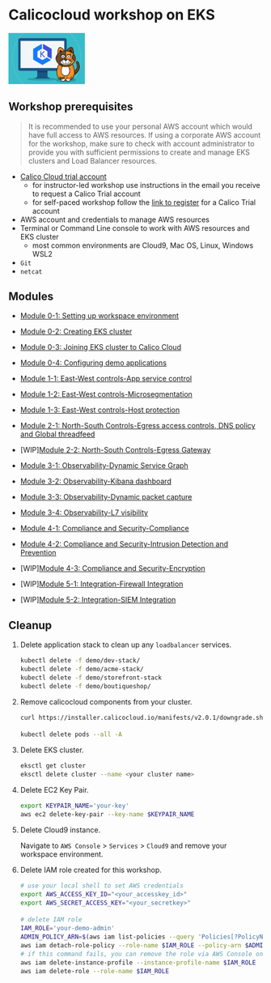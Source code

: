 # Calicocloud workshop on EKS

<img src="img/calico.png" alt="Calico on EKS" width="30%"/>


## Workshop prerequisites

>It is recommended to use your personal AWS account which would have full access to AWS resources. If using a corporate AWS account for the workshop, make sure to check with account administrator to provide you with sufficient permissions to create and manage EKS clusters and Load Balancer resources.

- [Calico Cloud trial account](https://www.tigera.io/tigera-products/calico-cloud/)
  - for instructor-led workshop use instructions in the email you receive to request a Calico Trial account
  - for self-paced workshop follow the [link to register](https://www.tigera.io/tigera-products/calico-cloud/) for a Calico Trial account
- AWS account and credentials to manage AWS resources
- Terminal or Command Line console to work with AWS resources and EKS cluster
  - most common environments are Cloud9, Mac OS, Linux, Windows WSL2
- `Git`
- `netcat`


## Modules

- [Module 0-1: Setting up workspace environment](./modules/setting-up-work-environment.md)
- [Module 0-2: Creating EKS cluster](modules/creating-eks-cluster.md)
- [Module 0-3: Joining EKS cluster to Calico Cloud](modules/joining-eks-to-calico-cloud.md)
- [Module 0-4: Configuring demo applications](modules/configuring-demo-apps.md)

- [Module 1-1: East-West controls-App service control](modules/app-service-control.md)
- [Module 1-2: East-West controls-Microsegmentation](modules/microsegmentation.md)
- [Module 1-3: East-West controls-Host protection](modules/host-protection.md)

- [Module 2-1: North-South Controls-Egress access controls, DNS policy and Global threadfeed ](modules/egress-access-controls.md)
- [WIP][Module 2-2: North-South Controls-Egress Gateway](modules/egress-gateway.md) 

- [Module 3-1: Observability-Dynamic Service Graph](modules/dynamic-service-graph.md)
- [Module 3-2: Observability-Kibana dashboard](modules/kibana-dashboard.md)
- [Module 3-3: Observability-Dynamic packet capture](modules/dynamic-packet-capture.md) 
- [Module 3-4: Observability-L7 visibility](modules/enable-l7-visibility.md) 

- [Module 4-1: Compliance and Security-Compliance](modules/compliance-reports.md) 
- [Module 4-2: Compliance and Security-Intrusion Detection and Prevention](modules/intrusion-detection-protection.md) 
- [WIP][Module 4-3: Compliance and Security-Encryption](modules/encryption.md) 

- [WIP][Module 5-1: Integration-Firewall Integration](modules/firewall-integration.md) 
- [WIP][Module 5-2: Integration-SIEM Integration](modules/siem-integration.md) 



## Cleanup

1. Delete application stack to clean up any `loadbalancer` services.

    ```bash
    kubectl delete -f demo/dev-stack/
    kubectl delete -f demo/acme-stack/
    kubectl delete -f demo/storefront-stack
    kubectl delete -f demo/boutiqueshop/
    ```
3. Remove calicocloud components from your cluster.
    ```bash
   curl https://installer.calicocloud.io/manifests/v2.0.1/downgrade.sh | bash  

   kubectl delete pods --all -A
   ```

3. Delete EKS cluster.

    ```bash
    eksctl get cluster 
    eksctl delete cluster --name <your cluster name>
    ```

4. Delete EC2 Key Pair.

    ```bash
    export KEYPAIR_NAME='your-key'
    aws ec2 delete-key-pair --key-name $KEYPAIR_NAME
    ```

5. Delete Cloud9 instance.

    Navigate to `AWS Console` > `Services` > `Cloud9` and remove your workspace environment.

6. Delete IAM role created for this workshop.

    ```bash
    # use your local shell to set AWS credentials
    export AWS_ACCESS_KEY_ID="<your_accesskey_id>"
    export AWS_SECRET_ACCESS_KEY="<your_secretkey>"

    # delete IAM role
    IAM_ROLE='your-demo-admin'
    ADMIN_POLICY_ARN=$(aws iam list-policies --query 'Policies[?PolicyName==`AdministratorAccess`].Arn' --output text)
    aws iam detach-role-policy --role-name $IAM_ROLE --policy-arn $ADMIN_POLICY_ARN
    # if this command fails, you can remove the role via AWS Console once you delete the Cloud9 instance
    aws iam delete-instance-profile --instance-profile-name $IAM_ROLE
    aws iam delete-role --role-name $IAM_ROLE
    ```

